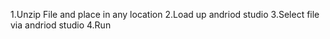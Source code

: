 1.Unzip File and place in any location
2.Load up andriod studio 
3.Select file via andriod studio 
4.Run
